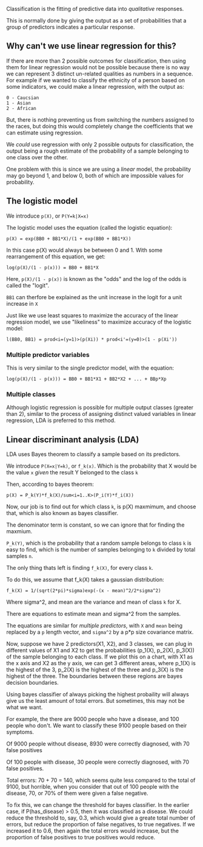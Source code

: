 Classification is the fitting of predictive data into _qualitative_ responses. 

This is normally done by giving the output as a set of probabilities that a group of predictors indicates a particular response.

## Why can't we use linear regression for this?

If there are more than 2 possible outcomes for classification, then using them for linear regression would not be possible because there is no way we can represent 3 distinct un-related qualities as numbers in a sequence. For example if we wanted to classify the ethnicity of a person based on some indicators, we could make a linear regression, with the output as:

```
0 - Caucsian
1 - Asian
2 - African
```

But, there is nothing preventing us from switching the numbers assigned to the races, but doing this would completely change the coefficients that we can estimate using regression.

We _could_ use regression with only 2 possible outputs for classification, the output being a rough estimate of the probability of a sample belonging to one class over the other.

One problem with this is since we are using a _linear_ model, the probability may go beyond 1, and below 0, both of which are impossible values for probability.

## The logistic model

We introduce `p(X)`, or `P(Y=k|X=x)`

The logistic model uses the equation  (called the logistic equation):

```
p(X) = exp(BB0 + BB1*X)/(1 + exp(BB0 + BB1*X))
```

In this case p(X) would always be between 0 and 1. With some rearrangement of this equation, we get:

```
log(p(X)/(1 - p(x))) = BB0 + BB1*X
```

Here, `p(X)/(1 - p(x))` is known as the "odds" and the log of the odds is called the "logit".

`BB1` can therfore be explained as the unit increase in the logit for a unit increase in `X`

Just like we use least squares to maximize the accuracy of the linear regression model, we use "likeliness" to maximize accuracy of the logistic model:

```
l(BB0, BB1) = prod<i=(y=1)>(p(Xi)) * prod<i'=(y=0)>(1 - p(Xi'))
```

### Multiple predictor variables

This is very similar to the single predictor model, with the equation:

```
log(p(X)/(1 - p(x))) = BB0 + BB1*X1 + BB2*X2 + ... + BBp*Xp
```

### Multiple classes

Although logistic regression is possible for multiple output classes (greater than 2), similar to the process of assigning distinct valued variables in linear regression, LDA is preferred to this method.

## Linear discriminant analysis (LDA)

LDA uses Bayes theorem to classify a sample based on its predictors.

We introduce `P(X=x|Y=k)`, or `f_k(x)`. Which is the probability that X would be the value `x` _given_ the result Y belonged to the class `k`

Then, according to bayes theorem:

```
p(X) = P_k(Y)*f_k(X)/sum<i=1..K>(P_i(Y)*f_i(X))
```

Now, our job is to find out for which class `k`, is p(X) maxmimum, and choose that, which is also known as bayes classifier.

The denominator term is constant, so we can ignore that for finding the maxmium.

`P_k(Y)`, which is the probability that a random sample belongs to class `k` is easy to find, which is the number of samples belonging to `k` divided by total samples `n`.

The only thing thats left is finding `f_k(X)`, for every class `k`.

To do this, we assume that f_k(X) takes a gaussian distribution:

```
f_k(X) = 1/(sqrt(2*pi)*sigma)exp(-(x - mean)^2/2*sigma^2)
```

Where sigma^2, and mean are the variance and mean of class `k` for X.

There are equations to estimate mean and sigma^2 from the samples.

The equations are similar for *multiple predictors*, with `X` and `mean` being replaced by a `p` length vector, and `sigma^2` by a p*p size covariance matrix.

Now, suppose we have 2 predictors(X1, X2), and 3 classes, we can plug in different values of X1 and X2 to get the probabilities (p_1(X), p_2(X), p_3(X)) of the sample belonging to each class. If we plot this on a chart, with X1 as the x axis and X2 as the y axis, we can get 3 different areas, where p_1(X) is the highest of the 3, p_2(X) is the highest of the three and p_3(X) is the highest of the three. The boundaries between these regions are bayes decision boundaries.

Using bayes classifier of always picking the highest probaility will always give us the least amount of total errors. But sometimes, this may not be what we want. 

For example, the there are 9000 people who have a disease, and 100 people who don't. We want to classify these 9100 people based on their symptoms. 

Of 9000 people without disease, 8930 were correctly diagnosed, with 70 false positives

Of 100 people with disease, 30 people were correctly diagnosed, with 70 false positives.

Total errors: 70 + 70 = 140, which seems quite less compared to the total of 9100, but horrible, when you consider that out of 100 people with the disease, 70, or 70% of them were given a false negative.

To fix this, we can change the threshold for bayes classifier. In the earlier case, if P(has_disease) > 0.5, then it was classified as a disease. We could reduce the threshold to, say, 0.3, which would give a greate total number of errors, but reduce the proportion of false negatives, to true negatives. If we increased it to 0.6, then again the total errors would increase, but the proportion of false positives to true positives would reduce.